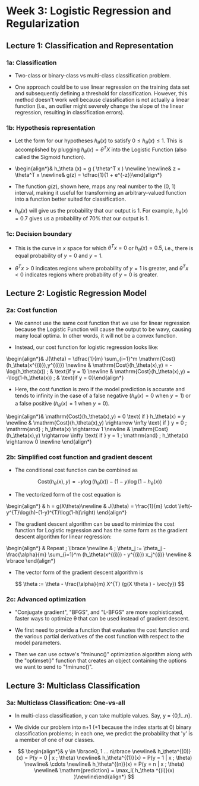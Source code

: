 # Week 3: Logistic Regression and Regularization

## Lecture 1: Classification and Representation

### 1a: Classification

* Two-class or binary-class vs multi-class classification problem.

* One approach could be to use linear regression on the training data set and subsequently defining a threshold for classification. However, this method doesn't work well because classification is not actually a linear function (i.e., an outlier might severely change the slope of the linear regression, resulting in classification errors).

### 1b: Hypothesis representation

* Let the form for our hypotheses $h_\theta(x)$ to satisfy $0 \leq h_\theta(x) \leq 1$. This is accomplished by plugging $h_\theta(x) = \theta^T X$ into the Logistic Function (also called the Sigmoid function).

* \begin{align*}& h_\theta (x) = g ( \theta^T x ) \newline \newline& z = \theta^T x \newline& g(z) = \dfrac{1}{1 + e^{-z}}\end{align*}

* The function $g(z)$, shown here, maps any real number to the (0, 1) interval, making it useful for transforming an arbitrary-valued function into a function better suited for classification.

* $h_\theta(x)$ will give us the probability that our output is 1. For example, $h_\theta(x) = 0.7$ gives us a probability of 70% that our output is 1.

### 1c: Decision boundary

* This is the curve in $x$ space for which $\theta^T x = 0$ or $h_\theta (x) = 0.5$, i.e., there is equal probability of $y=0$ and $y=1$.

* $\theta^T x > 0$ indicates regions where probability of $y=1$ is greater, and $\theta^T x < 0$ indicates regions where probability of $y=0$ is greater.

## Lecture 2: Logistic Regression Model

### 2a: Cost function

* We cannot use the same cost function that we use for linear regression because the Logistic Function will cause the output to be wavy, causing many local optima. In other words, it will not be a convex function.

* Instead, our cost function for logistic regression looks like:

\begin{align*}& J(\theta) = \dfrac{1}{m} \sum_{i=1}^m \mathrm{Cost}(h_\theta(x^{(i)}),y^{(i)}) \newline & \mathrm{Cost}(h_\theta(x),y) = -\log(h_\theta(x)) \; & \text{if y = 1} \newline & \mathrm{Cost}(h_\theta(x),y) = -\log(1-h_\theta(x)) \; & \text{if y = 0}\end{align*}

* Here, the cost function is zero if the model prediction is accurate and tends to infinity in the case of a false negative ($h_\theta(x)=0$ when $y=1$) or a false positive ($h_\theta(x)=1$ when $y=0$).

\begin{align*}& \mathrm{Cost}(h_\theta(x),y) = 0 \text{ if } h_\theta(x) = y \newline & \mathrm{Cost}(h_\theta(x),y) \rightarrow \infty \text{ if } y = 0 \; \mathrm{and} \; h_\theta(x) \rightarrow 1 \newline & \mathrm{Cost}(h_\theta(x),y) \rightarrow \infty \text{ if } y = 1 \; \mathrm{and} \; h_\theta(x) \rightarrow 0 \newline \end{align*}

### 2b: Simplified cost function and gradient descent

* The conditional cost function can be combined as 

$$ \mathrm{Cost}(h_\theta(x),y) = - y \log(h_\theta(x)) - (1 - y) \log(1 - h_\theta(x))$$

* The vectorized form of the cost equation is

\begin{align*} & h = g(X\theta)\newline & J(\theta) = \frac{1}{m} \cdot \left(-y^{T}\log(h)-(1-y)^{T}\log(1-h)\right) \end{align*}

* The gradient descent algorithm can be used to minimize the cost function for Logistic regression and has the same form as the gradient descent algorithm for linear regression:

\begin{align*} & Repeat \; \lbrace \newline & \; \theta_j := \theta_j - \frac{\alpha}{m} \sum_{i=1}^m (h_\theta(x^{(i)}) - y^{(i)}) x_j^{(i)} \newline & \rbrace \end{align*}

* The vector form of the gradient descent algorithm is 

$$ \theta := \theta - \frac{\alpha}{m} X^{T} (g(X \theta ) - \vec{y}) $$


### 2c: Advanced optimization

* "Conjugate gradient", "BFGS", and "L-BFGS" are more sophisticated, faster ways to optimize θ that can be used instead of gradient descent.

* We first need to provide a function that evaluates the cost function and the various partial derivatives of the cost function with respect to the model parameters.

* Then we can use octave's "fminunc()" optimization algorithm along with the "optimset()" function that creates an object containing the options we want to send to "fminunc()".

## Lecture 3: Multiclass Classification

### 3a: Multiclass Classification: One-vs-all

* In multi-class classification, y can take multiple values. Say, y = {0,1...n}.

* We divide our problem into n+1 (+1 because the index starts at 0) binary classification problems; in each one, we predict the probability that 'y' is a member of one of our classes.

* $$ \begin{align*}& y \in \lbrace0, 1 ... n\rbrace \newline& h_\theta^{(0)}(x) = P(y = 0 | x ; \theta) \newline& h_\theta^{(1)}(x) = P(y = 1 | x ; \theta) \newline& \cdots \newline& h_\theta^{(n)}(x) = P(y = n | x ; \theta) \newline& \mathrm{prediction} = \max_i( h_\theta ^{(i)}(x) )\newline\end{align*} $$